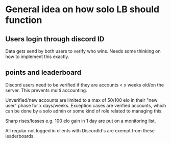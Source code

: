 # General idea on how solo LB should function

## Users login through discord ID
Data gets send by both users to verify who wins. Needs some thinking on how to implement this exactly.

## points and leaderboard
Discord users need to be verified if they are accounts < x weeks old/on the server.
This prevents multi accounting.

Unverified/new accounts are limited to a max of 50/100 elo in their "new user" phase for x days/weeks.
Exception cases are verified accounts, which can be done by a solo admin or some kind of role related to managing this.

Sharp rises/losses e.g. 100 elo gain in 1 day are put on a monitoring list.

All regular not logged in clients with DiscordId's are exempt from these leaderboards.
